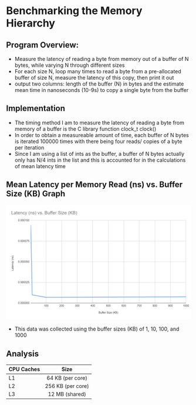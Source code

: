 # Benchmarking the Memory Hierarchy
## Program Overview:
- Measure the latency of reading a byte from memory out of a buffer of N bytes, while varying N through different sizes
- For each size N, loop many times to read a byte from a pre-allocated buffer of size N, measure the latency of this copy, then print it out
- output two columns: length of the buffer (N) in bytes and the estimate mean time in nanoseconds (10-9s) to copy a single byte from the buffer

## Implementation
- The timing method I am to measure the latency of reading a byte from memory of a buffer is the C library function clock_t clock()
- In order to obtain a measureable amount of time, each buffer of N bytes is iterated 100000 times with there being four reads/ copies of a byte per iteration
- Since I am using a list of ints as the buffer, a buffer of N bytes actually only has N/4 ints in the list and this is accounted for in the calculations of mean latency time

## Mean Latency per Memory Read (ns) vs. Buffer Size (KB) Graph
![Graph](graph.JPG)
- This data was collected using the buffer sizes (KB) of 1, 10, 100, and 1000

## Analysis
| CPU Caches    | Size              |
| ------------- |:-----------------:|
| L1            | 64 KB (per core)  |
| L2            | 256 KB (per core) |
| L3            | 12 MB (shared)    |
